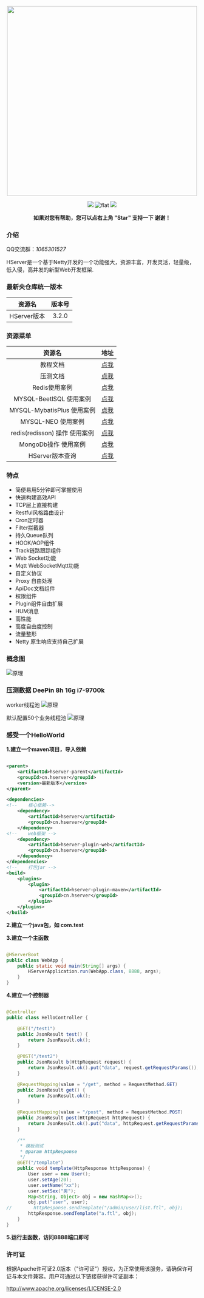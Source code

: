 <p align="center">
<a href="https://doc.hserver.top">
<img src="https://gitee.com/HServer/HServer/raw/master/doc/icon.png" width="500" />
</a>
</p>
<p align="center">
    <a >
        <img src="https://img.shields.io/badge/Build-Java8-red.svg?style=flat" />
    </a>
    <a >
        <img src="https://img.shields.io/badge/Netty-4.1.77.Final-blue.svg" alt="flat">
    </a>
    <a >
        <img src="https://img.shields.io/badge/Licence-Apache2.0-green.svg?style=flat" />
    </a>

<p align="center">    
    <b>如果对您有帮助，您可以点右上角 "Star" 支持一下 谢谢！</b>
</p>

### 介绍

QQ交流群：*1065301527*

HServer是一个基于Netty开发的一个功能强大，资源丰富，开发灵活，轻量级，低入侵，高并发的新型Web开发框架.


### 最新央仓库统一版本

| 资源名 |  版本号   |
| :----:|:------:|
| HServer版本 | 3.2.0 |

### 资源菜单

|             资源名              | 地址 |
|:----------------------------:| :----: |
|             教程文档             | [点我](https://doc.hserver.top)  |
|             压测文档             | [点我](doc/PM.md) |
|          Redis使用案例           | [点我](https://gitee.com/HServer/hserver-for-java-redis) |
|     MYSQL-BeetlSQL 使用案例      | [点我](https://gitee.com/HServer/hserver-for-java-beetlsql) |
|    MYSQL-MybatisPlus 使用案例    | [点我](https://gitee.com/HServer/hserver-system) |
|        MYSQL-NEO 使用案例        |  [点我](https://gitee.com/HServer/hserver-for-java-mysql) |
|   redis(redisson) 操作 使用案例    |  [点我](https://gitee.com/HServer/hserver-for-java-redis) |
|        MongoDb操作 使用案例        |  [点我](https://gitee.com/HServer/hserver-for-java-mongodb) |
|         HServer版本查询          | [点我](https://repo1.maven.org/maven2/cn/hserver/) |

### 特点

* 简便易用5分钟即可掌握使用
* 快速构建高效API
* TCP层上直接构建
* Restful风格路由设计
* Cron定时器
* Filter拦截器
* 持久Queue队列
* HOOK/AOP组件
* Track链路跟踪组件
* Web Socket功能
* Mqtt WebSocketMqtt功能
* 自定义协议
* Proxy 自由处理
* ApiDoc文档组件
* 权限组件
* Plugin组件自由扩展
* HUM消息
* 高性能
* 高度自由度控制
* 流量整形
* Netty 原生响应支持自己扩展

### 概念图

![原理](https://gitee.com/HServer/HServer/raw/master/doc/planning_map.jpg)

### 压测数据 DeePin 8h 16g i7-9700k

worker线程池
![原理](https://gitee.com/HServer/HServer/raw/master/doc/w.png)

默认配置50个业务线程池
![原理](https://gitee.com/HServer/HServer/raw/master/doc/b.png)

### 感受一个HelloWorld

**1.建立一个maven项目，导入依赖**

```xml

<parent>
    <artifactId>hserver-parent</artifactId>
    <groupId>cn.hserver</groupId>
    <version>最新版本</version>
</parent>

<dependencies>
<!--    核心依赖-->
    <dependency>
        <artifactId>hserver</artifactId>
        <groupId>cn.hserver</groupId>
    </dependency>
<!--    web框架 -->
    <dependency>
        <artifactId>hserver-plugin-web</artifactId>
        <groupId>cn.hserver</groupId>
    </dependency>
</dependencies>
<!--    打包jar -->
<build>
    <plugins>
        <plugin>
            <artifactId>hserver-plugin-maven</artifactId>
            <groupId>cn.hserver</groupId>
        </plugin>
    </plugins>
</build>


```

**2.建立一个java包，如 com.test**

**3.建立一个主函数**

```java

@HServerBoot
public class WebApp {
    public static void main(String[] args) {
        HServerApplication.run(WebApp.class, 8888, args);
    }
}
```

**4.建立一个控制器**

```java

@Controller
public class HelloController {

    @GET("/test1")
    public JsonResult test() {
        return JsonResult.ok();
    }

    @POST("/test2")
    public JsonResult b(HttpRequest request) {
        return JsonResult.ok().put("data", request.getRequestParams());
    }

    @RequestMapping(value = "/get", method = RequestMethod.GET)
    public JsonResult get() {
        return JsonResult.ok();
    }

    @RequestMapping(value = "/post", method = RequestMethod.POST)
    public JsonResult post(HttpRequest httpRequest) {
        return JsonResult.ok().put("data", httpRequest.getRequestParams());
    }

    /**
     * 模板测试
     * @param httpResponse
     */
    @GET("/template")
    public void template(HttpResponse httpResponse) {
        User user = new User();
        user.setAge(20);
        user.setName("xx");
        user.setSex("男");
        Map<String, Object> obj = new HashMap<>();
        obj.put("user", user);
//        httpResponse.sendTemplate("/admin/user/list.ftl", obj);
        httpResponse.sendTemplate("a.ftl", obj);
    }
}
```

**5.运行主函数，访问8888端口即可**

### 许可证

根据Apache许可证2.0版本（"许可证"）授权，为正常使用该服务，请确保许可证与本文件兼容。用户可通过以下链接获得许可证副本：

http://www.apache.org/licenses/LICENSE-2.0
